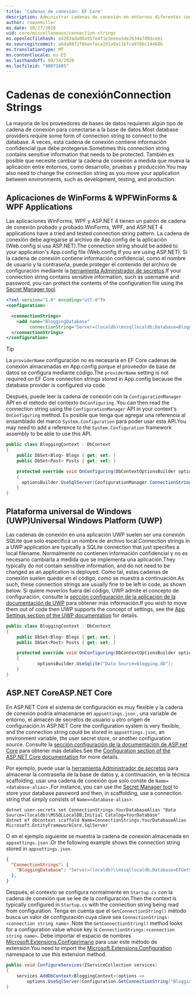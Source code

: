 ```yaml
---
title: 'Cadenas de conexión: EF Core'
description: Administrar cadenas de conexión en entornos diferentes con Entity Framework Core
author: rowanmiller
ms.date: 10/27/2016
uid: core/miscellaneous/connection-strings
ms.openlocfilehash: e4283ada88a557e4f1e3eeea3de2634a7d0dce61
ms.sourcegitcommit: abda0872f86eefeca191a9a11bfca976bc14468b
ms.translationtype: MT
ms.contentlocale: es-ES
ms.lasthandoff: 09/14/2020
ms.locfileid: "90071685"
---
```

# <a name="connection-strings"></a><span data-ttu-id="7916b-103">Cadenas de conexión</span><span class="sxs-lookup"><span data-stu-id="7916b-103">Connection Strings</span></span>

<span data-ttu-id="7916b-104">La mayoría de los proveedores de bases de datos requieren algún tipo de cadena de conexión para conectarse a la base de datos.</span><span class="sxs-lookup"><span data-stu-id="7916b-104">Most database providers require some form of connection string to connect to the database.</span></span> <span data-ttu-id="7916b-105">A veces, esta cadena de conexión contiene información confidencial que debe protegerse.</span><span class="sxs-lookup"><span data-stu-id="7916b-105">Sometimes this connection string contains sensitive information that needs to be protected.</span></span> <span data-ttu-id="7916b-106">También es posible que necesite cambiar la cadena de conexión a medida que mueva la aplicación entre entornos, como desarrollo, pruebas y producción.</span><span class="sxs-lookup"><span data-stu-id="7916b-106">You may also need to change the connection string as you move your application between environments, such as development, testing, and production.</span></span>

## <a name="winforms--wpf-applications"></a><span data-ttu-id="7916b-107">Aplicaciones de WinForms & WPF</span><span class="sxs-lookup"><span data-stu-id="7916b-107">WinForms & WPF Applications</span></span>

<span data-ttu-id="7916b-108">Las aplicaciones WinForms, WPF y ASP.NET 4 tienen un patrón de cadena de conexión probado y probado.</span><span class="sxs-lookup"><span data-stu-id="7916b-108">WinForms, WPF, and ASP.NET 4 applications have a tried and tested connection string pattern.</span></span> <span data-ttu-id="7916b-109">La cadena de conexión debe agregarse al archivo de App.config de la aplicación (Web.config si usa ASP.NET).</span><span class="sxs-lookup"><span data-stu-id="7916b-109">The connection string should be added to your application's App.config file (Web.config if you are using ASP.NET).</span></span> <span data-ttu-id="7916b-110">Si la cadena de conexión contiene información confidencial, como el nombre de usuario y la contraseña, puede proteger el contenido del archivo de configuración mediante la [herramienta Administrador de secretos](/aspnet/core/security/app-secrets#secret-manager).</span><span class="sxs-lookup"><span data-stu-id="7916b-110">If your connection string contains sensitive information, such as username and password, you can protect the contents of the configuration file using the [Secret Manager tool](/aspnet/core/security/app-secrets#secret-manager).</span></span>

``` xml
<?xml version="1.0" encoding="utf-8"?>
<configuration>

  <connectionStrings>
    <add name="BloggingDatabase"
         connectionString="Server=(localdb)\mssqllocaldb;Database=Blogging;Trusted_Connection=True;" />
  </connectionStrings>
</configuration>
```

> [!TIP]  
> <span data-ttu-id="7916b-111">La `providerName` configuración no es necesaria en EF Core cadenas de conexión almacenadas en App.config porque el proveedor de base de datos se configura mediante código.</span><span class="sxs-lookup"><span data-stu-id="7916b-111">The `providerName` setting is not required on EF Core connection strings stored in App.config because the database provider is configured via code.</span></span>

<span data-ttu-id="7916b-112">Después, puede leer la cadena de conexión con la `ConfigurationManager` API en el método del contexto `OnConfiguring` .</span><span class="sxs-lookup"><span data-stu-id="7916b-112">You can then read the connection string using the `ConfigurationManager` API in your context's `OnConfiguring` method.</span></span> <span data-ttu-id="7916b-113">Es posible que tenga que agregar una referencia al ensamblado del marco `System.Configuration` para poder usar esta API.</span><span class="sxs-lookup"><span data-stu-id="7916b-113">You may need to add a reference to the `System.Configuration` framework assembly to be able to use this API.</span></span>

``` csharp
public class BloggingContext : DbContext
{
    public DbSet<Blog> Blogs { get; set; }
    public DbSet<Post> Posts { get; set; }

    protected override void OnConfiguring(DbContextOptionsBuilder optionsBuilder)
    {
      optionsBuilder.UseSqlServer(ConfigurationManager.ConnectionStrings["BloggingDatabase"].ConnectionString);
    }
}
```

## <a name="universal-windows-platform-uwp"></a><span data-ttu-id="7916b-114">Plataforma universal de Windows (UWP)</span><span class="sxs-lookup"><span data-stu-id="7916b-114">Universal Windows Platform (UWP)</span></span>

<span data-ttu-id="7916b-115">Las cadenas de conexión en una aplicación UWP suelen ser una conexión SQLite que solo especifica un nombre de archivo local.</span><span class="sxs-lookup"><span data-stu-id="7916b-115">Connection strings in a UWP application are typically a SQLite connection that just specifies a local filename.</span></span> <span data-ttu-id="7916b-116">Normalmente no contienen información confidencial y no es necesario cambiarla a medida que se implementa una aplicación.</span><span class="sxs-lookup"><span data-stu-id="7916b-116">They typically do not contain sensitive information, and do not need to be changed as an application is deployed.</span></span> <span data-ttu-id="7916b-117">Como tal, estas cadenas de conexión suelen quedar en el código, como se muestra a continuación.</span><span class="sxs-lookup"><span data-stu-id="7916b-117">As such, these connection strings are usually fine to be left in code, as shown below.</span></span> <span data-ttu-id="7916b-118">Si quiere moverlos fuera del código, UWP admite el concepto de configuración, consulte la [sección configuración de la aplicación de la documentación de UWP](/windows/uwp/app-settings/store-and-retrieve-app-data) para obtener más información.</span><span class="sxs-lookup"><span data-stu-id="7916b-118">If you wish to move them out of code then UWP supports the concept of settings, see the [App Settings section of the UWP documentation](/windows/uwp/app-settings/store-and-retrieve-app-data) for details.</span></span>

``` csharp
public class BloggingContext : DbContext
{
    public DbSet<Blog> Blogs { get; set; }
    public DbSet<Post> Posts { get; set; }

    protected override void OnConfiguring(DbContextOptionsBuilder optionsBuilder)
    {
            optionsBuilder.UseSqlite("Data Source=blogging.db");
    }
}
```

## <a name="aspnet-core"></a><span data-ttu-id="7916b-119">ASP.NET Core</span><span class="sxs-lookup"><span data-stu-id="7916b-119">ASP.NET Core</span></span>

<span data-ttu-id="7916b-120">En ASP.NET Core el sistema de configuración es muy flexible y la cadena de conexión podría almacenarse en `appsettings.json` , una variable de entorno, el almacén de secretos de usuario u otro origen de configuración.</span><span class="sxs-lookup"><span data-stu-id="7916b-120">In ASP.NET Core the configuration system is very flexible, and the connection string could be stored in `appsettings.json`, an environment variable, the user secret store, or another configuration source.</span></span> <span data-ttu-id="7916b-121">Consulte la [sección configuración de la documentación de ASP.net Core](/aspnet/core/fundamentals/configuration) para obtener más detalles.</span><span class="sxs-lookup"><span data-stu-id="7916b-121">See the [Configuration section of the ASP.NET Core documentation](/aspnet/core/fundamentals/configuration) for more details.</span></span>

<span data-ttu-id="7916b-122">Por ejemplo, puede usar la [herramienta Administrador de secretos](/aspnet/core/security/app-secrets#secret-manager) para almacenar la contraseña de la base de datos y, a continuación, en la técnica scaffolding, usar una cadena de conexión que solo conste de `Name=<database-alias>` .</span><span class="sxs-lookup"><span data-stu-id="7916b-122">For instance, you can use the [Secret Manager tool](/aspnet/core/security/app-secrets#secret-manager) to store your database password and then, in scaffolding, use a connection string that simply consists of `Name=<database-alias>`.</span></span>

```dotnetcli
dotnet user-secrets set ConnectionStrings.YourDatabaseAlias "Data Source=(localdb)\MSSQLLocalDB;Initial Catalog=YourDatabase"
dotnet ef dbcontext scaffold Name=ConnectionStrings.YourDatabaseAlias Microsoft.EntityFrameworkCore.SqlServer
```

<span data-ttu-id="7916b-123">O en el ejemplo siguiente se muestra la cadena de conexión almacenada en `appsettings.json` .</span><span class="sxs-lookup"><span data-stu-id="7916b-123">Or the following example shows the connection string stored in `appsettings.json`.</span></span>

``` json
{
  "ConnectionStrings": {
    "BloggingDatabase": "Server=(localdb)\\mssqllocaldb;Database=EFGetStarted.ConsoleApp.NewDb;Trusted_Connection=True;"
  },
}
```

<span data-ttu-id="7916b-124">Después, el contexto se configura normalmente en `Startup.cs` con la cadena de conexión que se lee de la configuración.</span><span class="sxs-lookup"><span data-stu-id="7916b-124">Then the context is typically configured in `Startup.cs` with the connection string being read from configuration.</span></span> <span data-ttu-id="7916b-125">Tenga en cuenta que el `GetConnectionString()` método busca un valor de configuración cuya clave sea `ConnectionStrings:<connection string name>` .</span><span class="sxs-lookup"><span data-stu-id="7916b-125">Note the `GetConnectionString()` method looks for a configuration value whose key is `ConnectionStrings:<connection string name>`.</span></span> <span data-ttu-id="7916b-126">Debe importar el espacio de nombres [Microsoft.Extensions.Configprimario](/dotnet/api/microsoft.extensions.configuration) para usar este método de extensión.</span><span class="sxs-lookup"><span data-stu-id="7916b-126">You need to import the [Microsoft.Extensions.Configuration](/dotnet/api/microsoft.extensions.configuration) namespace to use this extension method.</span></span>

``` csharp
public void ConfigureServices(IServiceCollection services)
{
    services.AddDbContext<BloggingContext>(options =>
        options.UseSqlServer(Configuration.GetConnectionString("BloggingDatabase")));
}
```
